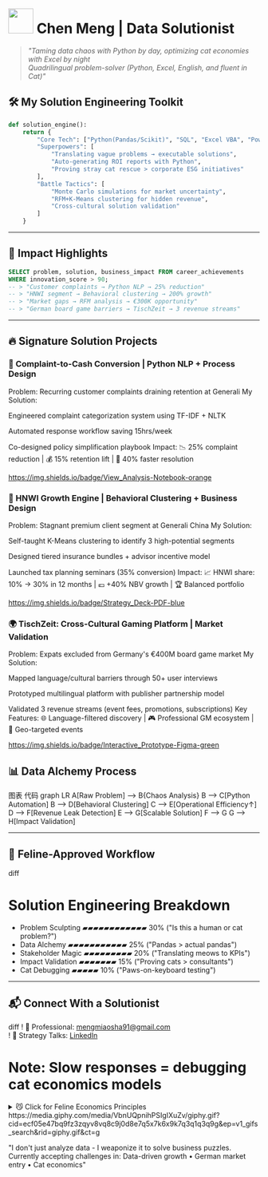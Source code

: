 # <img src="https://media.giphy.com/media/JIX9t2j0ZTN9S/giphy.gif" width="50"> Chen Meng | Data Solutionist 

> *"Taming data chaos with Python by day, optimizing cat economies with Excel by night  
> Quadrilingual problem-solver (Python, Excel, English, and fluent in Cat)"*

## 🛠️ **My Solution Engineering Toolkit**
```python
def solution_engine():
    return {
        "Core Tech": ["Python(Pandas/Scikit)", "SQL", "Excel VBA", "Power BI"], 
        "Superpowers": [
            "Translating vague problems → executable solutions",
            "Auto-generating ROI reports with Python",
            "Proving stray cat rescue > corporate ESG initiatives"
        ],
        "Battle Tactics": [
            "Monte Carlo simulations for market uncertainty",
            "RFM+K-Means clustering for hidden revenue",
            "Cross-cultural solution validation"
        ]
    }
```
---

## 🚀 **Impact Highlights**
```sql
SELECT problem, solution, business_impact FROM career_achievements 
WHERE innovation_score > 90;
-- > "Customer complaints → Python NLP → 25% reduction"
-- > "HNWI segment → Behavioral clustering → 200% growth"
-- > "Market gaps → RFM analysis → €300K opportunity"
-- > "German board game barriers → TischZeit → 3 revenue streams"
```
---

## 🔥 **Signature Solution Projects**

### 🧠 Complaint-to-Cash Conversion | Python NLP + Process Design
Problem: Recurring customer complaints draining retention at Generali
My Solution:

Engineered complaint categorization system using TF-IDF + NLTK

Automated response workflow saving 15hrs/week

Co-designed policy simplification playbook
Impact:
📉 25% complaint reduction | 💰 15% retention lift | 🚀 40% faster resolution

https://img.shields.io/badge/View_Analysis-Notebook-orange

### 👑 HNWI Growth Engine | Behavioral Clustering + Business Design
Problem: Stagnant premium client segment at Generali China
My Solution:

Self-taught K-Means clustering to identify 3 high-potential segments

Designed tiered insurance bundles + advisor incentive model

Launched tax planning seminars (35% conversion)
Impact:
📈 HNWI share: 10% → 30% in 12 months | 💶 +40% NBV growth | 🏆 Balanced portfolio

https://img.shields.io/badge/Strategy_Deck-PDF-blue

### 🌍 TischZeit: Cross-Cultural Gaming Platform | Market Validation
Problem: Expats excluded from Germany's €400M board game market
My Solution:

Mapped language/cultural barriers through 50+ user interviews

Prototyped multilingual platform with publisher partnership model

Validated 3 revenue streams (event fees, promotions, subscriptions)
Key Features:
🌐 Language-filtered discovery | 🎮 Professional GM ecosystem | 📍 Geo-targeted events

https://img.shields.io/badge/Interactive_Prototype-Figma-green

## 📊 **Data Alchemy Process**
图表
代码
graph LR
A[Raw Problem] --> B{Chaos Analysis}
B --> C[Python Automation]
B --> D[Behavioral Clustering]
C --> E[Operational Efficiency↑]
D --> F[Revenue Leak Detection]
E --> G[Scalable Solution]
F --> G
G --> H[Impact Validation]

---
## 🐾 **Feline-Approved Workflow**
diff
# Solution Engineering Breakdown
+ Problem Sculpting ▰▰▰▰▰▰▰▰▰▰▰▰ 30% ("Is this a human or cat problem?")
+ Data Alchemy      ▰▰▰▰▰▰▰▰▰▰▰ 25% ("Pandas > actual pandas")
+ Stakeholder Magic ▰▰▰▰▰▰▰▰▰ 20% ("Translating meows to KPIs")
+ Impact Validation ▰▰▰▰▰▰▰ 15% ("Proving cats > consultants")
+ Cat Debugging     ▰▰▰▰▰ 10% ("Paws-on-keyboard testing")

---
## 📬 **Connect With a Solutionist**
diff
! 💌 Professional: mengmiaosha91@gmail.com  
! 💼 Strategy Talks: [LinkedIn](https://linkedin.com/in/chen-meng-023712316)

# Note: Slow responses = debugging cat economics models
<details> <summary>😼 Click for Feline Economics Principles</summary>
```python
feline_economics = {
    "Principle 1": "1 bug fix = 3 chin scratches ROI",
    "Principle 2": "Code quality ∝ purring decibels",
    "Principle 3": "Optimal debugging: stare at cat for 7.3s",
    "Validation": "Data-proven: Cat food > consulting fees"
}
print("🐱 Feline-Approved Solution Framework:")
for k, v in feline_economics.items():
    print(f"• {k}: {v}")
```
</details>
https://media.giphy.com/media/VbnUQpnihPSIgIXuZv/giphy.gif?cid=ecf05e47bq9fz3zqyv8vq8c9j0d8e7q5x7k6x9k7q3q1q3q9g&ep=v1_gifs_search&rid=giphy.gif&ct=g

"I don't just analyze data - I weaponize it to solve business puzzles.
Currently accepting challenges in: Data-driven growth • German market entry • Cat economics"
